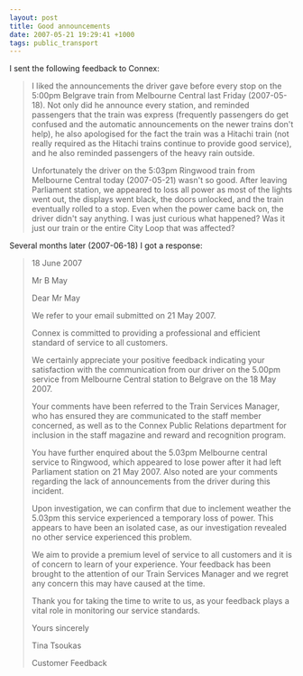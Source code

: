 ```yaml
---
layout: post
title: Good announcements
date: 2007-05-21 19:29:41 +1000
tags: public_transport
---
```


I sent the following feedback to Connex:

<blockquote><p>I liked the announcements the driver gave before every stop on
the 5:00pm Belgrave train from Melbourne Central last Friday (2007-05-18). Not
only did he announce every station, and reminded passengers that the train was
express (frequently passengers do get confused and the automatic announcements
on the newer trains don't help), he also apologised for the fact the train was
a Hitachi train (not really required as the Hitachi trains continue to provide
good service), and he also reminded passengers of the heavy rain outside.</p>

<p>Unfortunately the driver on the 5:03pm Ringwood train from Melbourne Central
today (2007-05-21) wasn't so good. After leaving Parliament station, we
appeared to loss all power as most of the lights went out, the displays went
black, the doors unlocked, and the train eventually rolled to a stop. Even when
the power came back on, the driver didn't say anything. I was just curious what
happened? Was it just our train or the entire City Loop that was affected?</p>
</blockquote>

Several months later (2007-06-18) I got a response:

<blockquote>
<p>18 June 2007</p>

<p>Mr B May</p>

<p>Dear Mr May</p>

<p>We refer to your email submitted on 21 May 2007.</p>

<p>Connex is committed to providing a professional and efficient standard
of service to all customers.</p>

<p>We certainly appreciate your positive feedback indicating your
satisfaction with the communication from our driver on the 5.00pm
service from Melbourne Central station to Belgrave on the 18 May 2007.</p>

<p>Your comments have been referred to the Train Services Manager, who has
ensured they are communicated to the staff member concerned, as well as
to the Connex Public Relations department for inclusion in the staff
magazine and reward and recognition program.</p>

<p>You have further enquired about the 5.03pm Melbourne central service to
Ringwood, which appeared to lose power after it had left Parliament
station on 21 May 2007. Also noted are your comments regarding the lack
of announcements from the driver during this incident.</p>

<p>Upon investigation, we can confirm that due to inclement weather the
5.03pm this service experienced a temporary loss of power. This appears
to have been an isolated case, as our investigation revealed no other
service experienced this problem.</p>

<p>We aim to provide a premium level of service to all customers and it is
of concern to learn of your experience. Your feedback has been brought
to the attention of our Train Services Manager and we regret any concern
this may have caused at the time.</p>

<p>Thank you for taking the time to write to us, as your feedback plays a
vital role in monitoring our service standards.</p>

<p>Yours sincerely</p>

<p>Tina Tsoukas</p>

<p>Customer Feedback</p>
</blockquote>
